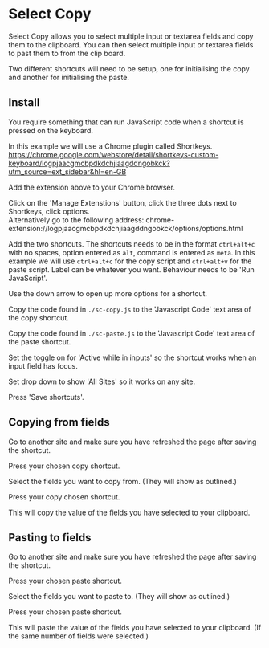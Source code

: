 # Select Copy

Select Copy allows you to select multiple input or textarea fields and copy them to the clipboard. You can then select multiple input or textarea fields to past them to from the clip board.

Two different shortcuts will need to be setup, one for initialising the copy and another for initialising the paste.

## Install

You require something that can run JavaScript code when a shortcut is pressed on the keyboard.

In this example we will use a Chrome plugin called Shortkeys.\
https://chrome.google.com/webstore/detail/shortkeys-custom-keyboard/logpjaacgmcbpdkdchjiaagddngobkck?utm_source=ext_sidebar&hl=en-GB

Add the extension above to your Chrome browser.

Click on the 'Manage Extenstions' button, click the three dots next to Shortkeys, click options.\
Alternatively go to the following address: chrome-extension://logpjaacgmcbpdkdchjiaagddngobkck/options/options.html

Add the two shortcuts.
The shortcuts needs to be in the format `ctrl+alt+c` with no spaces, option entered as `alt`, command is entered as `meta`.
In this example we will use `ctrl+alt+c` for the copy script and `ctrl+alt+v` for the paste script.
Label can be whatever you want.
Behaviour needs to be 'Run JavaScript'.

Use the down arrow to open up more options for a shortcut.

Copy the code found in `./sc-copy.js` to the 'Javascript Code' text area of the copy shortcut.

Copy the code found in `./sc-paste.js` to the 'Javascript Code' text area of the paste shortcut.

Set the toggle on for 'Active while in inputs' so the shortcut works when an input field has focus.

Set drop down to show 'All Sites' so it works on any site.

Press 'Save shortcuts'.

## Copying from fields

Go to another site and make sure you have refreshed the page after saving the shortcut.

Press your chosen copy shortcut.

Select the fields you want to copy from. (They will show as outlined.)

Press your copy chosen shortcut.

This will copy the value of the fields you have selected to your clipboard.

## Pasting to fields

Go to another site and make sure you have refreshed the page after saving the shortcut.

Press your chosen paste shortcut.

Select the fields you want to paste to. (They will show as outlined.)

Press your chosen paste shortcut.

This will paste the value of the fields you have selected to your clipboard. (If the same number of fields were selected.)
